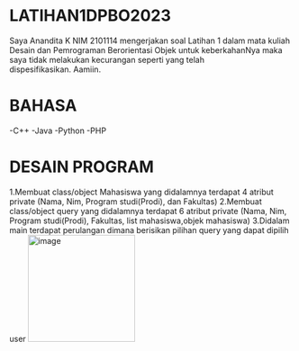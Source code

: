 # LATIHAN1DPBO2023
Saya Anandita K NIM 2101114 mengerjakan soal Latihan 1 dalam mata kuliah Desain dan Pemrograman Berorientasi Objek
untuk keberkahanNya maka saya tidak melakukan kecurangan seperti yang telah dispesifikasikan. Aamiin. 

# BAHASA
-C++
-Java
-Python
-PHP

# DESAIN PROGRAM
1.Membuat class/object Mahasiswa yang didalamnya terdapat 4  atribut private (Nama, Nim, Program studi(Prodi), dan Fakultas)
2.Membuat class/object query yang didalamnya terdapat 6  atribut private (Nama, Nim, Program studi(Prodi), Fakultas, list mahasiswa,objek mahasiswa)
3.Didalam main terdapat perulangan dimana berisikan pilihan query yang dapat dipilih user
   <img width="190" alt="image" src="https://user-images.githubusercontent.com/100897554/219076049-8836eb4a-bb6f-4992-9f35-18bdb7cb8f03.png">

